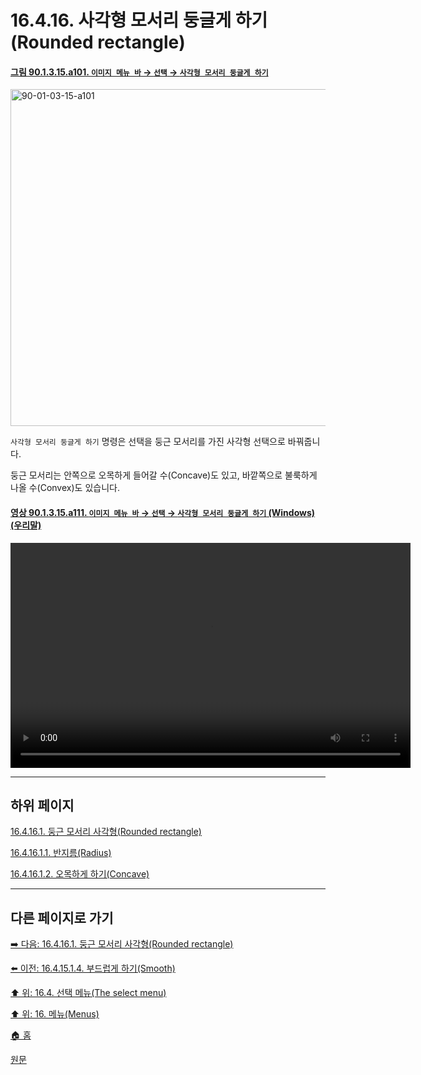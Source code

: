 # 16.4.16. 사각형 모서리 둥글게 하기(Rounded rectangle)

<a id="90-01-03-15-a101"></a>

#### [그림 90.1.3.15.a101. `이미지 메뉴 바` → `선택` → `사각형 모서리 둥글게 하기`](./90-01-03-15-rounded_rectangle.md#90-01-03-15-a101)
<img width="934" height="539" alt="90-01-03-15-a101" src="https://github.com/user-attachments/assets/b36568e5-f1ed-44a6-b819-d8440ec97976" />

`사각형 모서리 둥글게 하기` 명령은 선택을 둥근 모서리를 가진 사각형 선택으로 바꿔줍니다.

둥근 모서리는 안쪽으로 오목하게 들어갈 수(Concave)도 있고, 바깥쪽으로 불룩하게 나올 수(Convex)도 있습니다.

<a id="90-01-03-15-a111"></a>

#### [영상 90.1.3.15.a111. `이미지 메뉴 바` → `선택` → `사각형 모서리 둥글게 하기` (Windows) (우리말)](./90-01-03-15-rounded_rectangle.md#90-01-03-15-a111)
<video controls="controls" width="640" height="360" src="https://github.com/user-attachments/assets/21f3d575-92fe-42bc-8154-24ef76da98a9"></video>

***

## 하위 페이지

[16.4.16.1. 둥근 모서리 사각형(Rounded rectangle)](./16-04-16-01-00-description_of_the_rounded_rectangle_dialog_window.md)

[16.4.16.1.1. 반지름(Radius)](./16-04-16-01-01-radius.md)

[16.4.16.1.2. 오목하게 하기(Concave)](./16-04-16-01-02-concave.md)

***

## 다른 페이지로 가기

[➡️ 다음: 16.4.16.1. 둥근 모서리 사각형(Rounded rectangle)](./16-04-16-01-00-description_of_the_rounded_rectangle_dialog_window.md)

[⬅️ 이전: 16.4.15.1.4. 부드럽게 하기(Smooth)](./16-04-15-01-04-smooth.md)

[⬆️ 위: 16.4. 선택 메뉴(The select menu)](./16-04-00-the-select-menu.md)

[⬆️ 위: 16. 메뉴(Menus)](./16-00-menus.md)

[🏠 홈](./00-home.md)

[원문](https://docs.gimp.org/2.10/ko/script-fu-selection-rounded-rectangle.html)